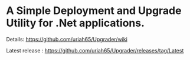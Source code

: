 # A Simple Deployment and Upgrade Utility for .Net applications.

Details: https://github.com/uriah65/Upgrader/wiki

Latest release : https://github.com/uriah65/Upgrader/releases/tag/Latest